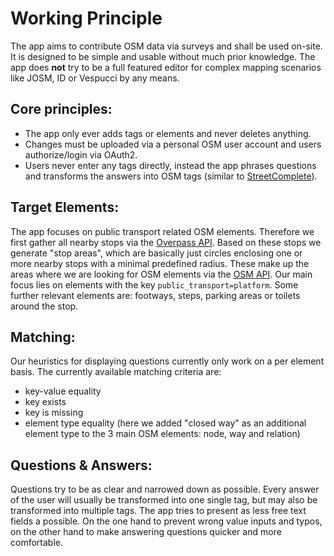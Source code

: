 
# Working Principle

The app aims to contribute OSM data via surveys and shall be used on-site. It is designed to be simple and usable without much prior knowledge.
The app does **not** try to be a full featured editor for complex mapping scenarios like JOSM, ID or Vespucci by any means.

## Core principles:
- The app only ever adds tags or elements and never deletes anything.
- Changes must be uploaded via a personal OSM user account and users authorize/login via OAuth2.
- Users never enter any tags directly, instead the app phrases questions and transforms the answers into OSM tags (similar to [StreetComplete](https://github.com/streetcomplete/StreetComplete)).

## Target Elements:
The app focuses on public transport related OSM elements. Therefore we first gather all nearby stops via the [Overpass API](https://wiki.openstreetmap.org/wiki/Overpass_API). Based on these stops we generate "stop areas", which are basically just circles enclosing one or more nearby stops with a minimal predefined radius. These make up the areas where we are looking for OSM elements via the [OSM API](https://wiki.openstreetmap.org/wiki/API_v0.6#Bounding_box_computation). Our main focus lies on elements with the key `public_transport=platform`. Some further relevant elements are: footways, steps, parking areas or toilets around the stop.

## Matching:
Our heuristics for displaying questions currently only work on a per element basis.
The currently available matching criteria are:
- key-value equality
- key exists
- key is missing
- element type equality (here we added "closed way" as an additional element type to the 3 main OSM elements: node, way and relation)

## Questions & Answers:
Questions try to be as clear and narrowed down as possible. Every answer of the user will usually be transformed into one single tag, but may also be transformed into multiple tags.
The app tries to present as less free text fields a possible. On the one hand to prevent wrong value inputs and typos, on the other hand to make answering questions quicker and more comfortable.
